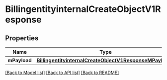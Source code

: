 # BillingentityinternalCreateObjectV1Response

## Properties
Name | Type | Description | Notes
------------ | ------------- | ------------- | -------------
**mPayload** | [**BillingentityinternalCreateObjectV1ResponseMPayload***](BillingentityinternalCreateObjectV1ResponseMPayload.md) |  | 

[[Back to Model list]](../README.md#documentation-for-models) [[Back to API list]](../README.md#documentation-for-api-endpoints) [[Back to README]](../README.md)


